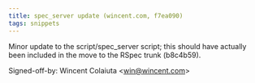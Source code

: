 ```yaml
---
title: spec_server update (wincent.com, f7ea090)
tags: snippets
---
```


Minor update to the script/spec_server script; this should have actually been included in the move to the RSpec trunk (b8c4b59).

Signed-off-by: Wincent Colaiuta &lt;win@wincent.com&gt;
